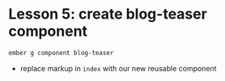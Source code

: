 # Lesson 5: create blog-teaser component

```bash
ember g component blog-teaser
```

* replace markup in `index` with our new reusable component
